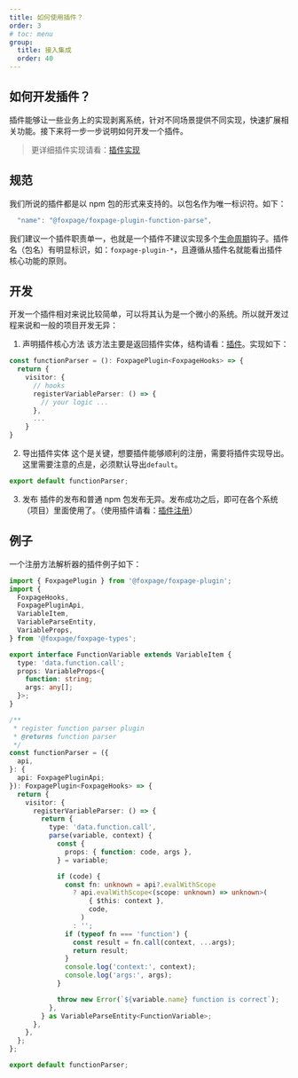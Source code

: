 ```yaml
---
title: 如何使用插件？
order: 3
# toc: menu
group:
  title: 接入集成
  order: 40
---
```


## 如何开发插件？

插件能够让一些业务上的实现剥离系统，针对不同场景提供不同实现，快速扩展相关功能。接下来将一步一步说明如何开发一个插件。

> 更详细插件实现请看：[插件实现](/advance#插件)

## 规范

我们所说的插件都是以 npm 包的形式来支持的。以包名作为唯一标识符。如下：

```ts
  "name": "@foxpage/foxpage-plugin-function-parse",
```

我们建议一个插件职责单一，也就是一个插件不建议实现多个[生命周期](/advance#生命周期)钩子。插件名（包名）有明显标识，如：`foxpage-plugin-*`，且遵循从插件名就能看出插件核心功能的原则。

## 开发

开发一个插件相对来说比较简单，可以将其认为是一个微小的系统。所以就开发过程来说和一般的项目开发无异：

1. 声明插件核心方法
   该方法主要是返回插件实体，结构请看：[插件](/advance#实体)。实现如下：

```ts
const functionParser = (): FoxpagePlugin<FoxpageHooks> => {
  return {
    visitor: {
      // hooks
      registerVariableParser: () => {
        // your logic ...
      },
      ...
    }
}
```

2. 导出插件实体
   这个是关键，想要插件能够顺利的注册，需要将插件实现导出。这里需要注意的点是，必须默认导出`default`。

```ts
export default functionParser;
```

3. 发布
   插件的发布和普通 npm 包发布无异。发布成功之后，即可在各个系统（项目）里面使用了。（使用插件请看：[插件注册](/advance#注册)）

## 例子

一个注册方法解析器的插件例子如下：

```ts
import { FoxpagePlugin } from '@foxpage/foxpage-plugin';
import {
  FoxpageHooks,
  FoxpagePluginApi,
  VariableItem,
  VariableParseEntity,
  VariableProps,
} from '@foxpage/foxpage-types';

export interface FunctionVariable extends VariableItem {
  type: 'data.function.call';
  props: VariableProps<{
    function: string;
    args: any[];
  }>;
}

/**
 * register function parser plugin
 * @returns function parser
 */
const functionParser = ({
  api,
}: {
  api: FoxpagePluginApi;
}): FoxpagePlugin<FoxpageHooks> => {
  return {
    visitor: {
      registerVariableParser: () => {
        return {
          type: 'data.function.call',
          parse(variable, context) {
            const {
              props: { function: code, args },
            } = variable;

            if (code) {
              const fn: unknown = api?.evalWithScope
                ? api.evalWithScope<(scope: unknown) => unknown>(
                    { $this: context },
                    code,
                  )
                : '';
              if (typeof fn === 'function') {
                const result = fn.call(context, ...args);
                return result;
              }
              console.log('context:', context);
              console.log('args:', args);
            }

            throw new Error(`${variable.name} function is correct`);
          },
        } as VariableParseEntity<FunctionVariable>;
      },
    },
  };
};

export default functionParser;
```
